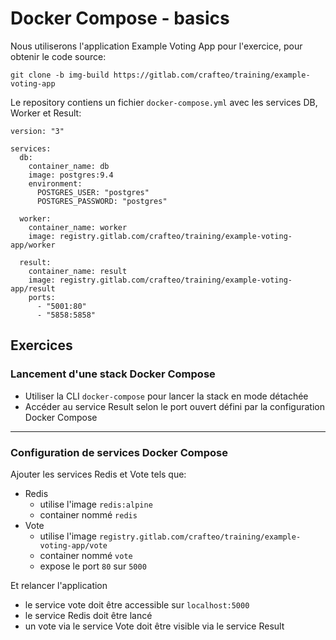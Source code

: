 # Docker Compose - basics

Nous utiliserons l'application Example Voting App pour l'exercice, pour obtenir le code source:

```
git clone -b img-build https://gitlab.com/crafteo/training/example-voting-app
```

Le repository contiens un fichier `docker-compose.yml` avec les services DB, Worker et Result:

```
version: "3"

services:
  db:
    container_name: db
    image: postgres:9.4
    environment:
      POSTGRES_USER: "postgres"
      POSTGRES_PASSWORD: "postgres"

  worker:
    container_name: worker
    image: registry.gitlab.com/crafteo/training/example-voting-app/worker

  result:
    container_name: result
    image: registry.gitlab.com/crafteo/training/example-voting-app/result
    ports:
      - "5001:80"
      - "5858:5858"
```

## Exercices

### Lancement d'une stack Docker Compose

- Utiliser la CLI `docker-compose` pour lancer la stack en mode détachée
- Accéder au service Result selon le port ouvert défini par la configuration Docker Compose

---

### Configuration de services Docker Compose

Ajouter les services Redis et Vote tels que:

- Redis
  - utilise l'image `redis:alpine`
  - container nommé `redis`
- Vote 
  - utilise l'image `registry.gitlab.com/crafteo/training/example-voting-app/vote`
  - container nommé `vote`
  - expose le port `80` sur `5000` 
  
Et relancer l'application

- le service vote doit être accessible sur `localhost:5000`
- le service Redis doit être lancé
- un vote via le service Vote doit être visible via le service Result


